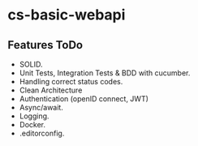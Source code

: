# cs-basic-webapi

## Features ToDo
- SOLID.
- Unit Tests, Integration Tests & BDD with cucumber.
- Handling correct status codes.
- Clean Architecture
- Authentication (openID connect, JWT)
- Async/await.
- Logging.
- Docker.
- .editorconfig.